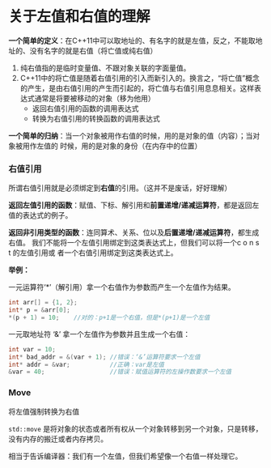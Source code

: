 # 关于左值和右值的理解

**一个简单的定义**：在C++11中可以取地址的、有名字的就是左值，反之，不能取地址的、没有名字的就是右值（将亡值或纯右值）

1. 纯右值指的是临时变量值、不跟对象关联的字面量值。
2. C++11中的将亡值是随着右值引用的引入而新引入的。换言之，“将亡值”概念的产生，是由右值引用的产生而引起的，将亡值与右值引用息息相关。这样表达式通常是将要被移动的对象（移为他用）
   - 返回右值引用的函数的调用表达式
   - 转换为右值引用的转换函数的调用表达式

**一个简单的归纳**：当一个对象被用作右值的时候，用的是对象的值（内容）；当对象被用作左值的 时候，用的是对象的身份（在内存中的位置）

### 右值引用

 所谓右值引用就是必须绑定到**右值**的引用。（这并不是废话，好好理解）

**返回左值引用的函数**：赋值、下标、解引用和**前置递增/递减运算符**，都是返回左值的表达式的例子。

**返回非引用类型的函数**：连同算术、关系、位以及**后置递增/递减运算符**，都生成右值。 我们不能将一个左值引用绑定到这类表达式上，但我们可以将一个c o n s t 的左值引用或 者一个右值引用绑定到这类表达式上。

**举例：**

一元运算符‘*’（解引用）拿一个右值作为参数而产生一个左值作为结果。

```c++
int arr[] = {1, 2};
int* p = &arr[0];
*(p + 1) = 10;    //对的：p+1是一个右值，但是*(p+1)是一个左值
```

一元取地址符 ‘&’ 拿一个左值作为参数并且生成一个右值：

```c++
int var = 10;
int* bad_addr = &(var + 1); //错误：‘&’运算符要求一个左值
int* addr = &var;           //正确：var是左值
&var = 40;                  //错误：赋值运算符的左操作数要求一个左值
```



### Move

将左值强制转换为右值

`std::move` 是将对象的状态或者所有权从一个对象转移到另一个对象，只是转移，没有内存的搬迁或者内存拷贝。

相当于告诉编译器：我们有一个左值，但我们希望像一个右值一样处理它。